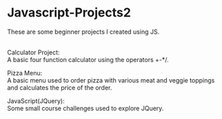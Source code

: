# Javascript-Projects2
These are some beginner projects I created using JS.<br><br>


Calculator Project: <br>
A basic four function calculator using the operators +-*/. 

Pizza Menu:<br>
A basic menu used to order pizza with various meat and veggie toppings and calculates the price of the order. 

JavaScript(JQuery):<br>
Some small course challenges used to explore JQuery.

